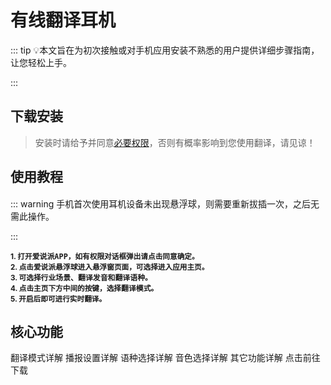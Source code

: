 # 有线翻译耳机

::: tip 💡本文旨在为初次接触或对手机应用安装不熟悉的用户提供详细步骤指南，让您轻松上手。

<!-- ❗️<font style="color: red">存在部分手机芯片或系统不支持，请联系客服咨询后进行购置</font> -->

:::

<!--
## 前提使用条件

<small><font style="color: red">存在部分手机芯片或系统不支持，请联系客服咨询后进行购置</font></small>

- <strong>macOS : <small>仅支持M芯片</small></strong>
- <strong>android : <small>Android 12+ </small></strong>
- <strong>windows : <small>支持windows 10/11系统</small></strong> -->

## 下载安装

> 安装时请给予并同意<a href="/help/competence">必要权限</a>，否则有概率影响到您使用翻译，请见谅！

<!-- 按钮 -->

<!-- <CustomUI type="button" url="/guide/install">点击前往下载</CustomUI> -->

<!-- Tabs -->
<CustomUI type="tabs" :tabLabels="['android', 'windows', 'macOS']">
  <template #tab-1>
    <strong><small>1.点击<a href="/guide/install"><big><code>前往下载应用</code></big></a>安装包进行安装<br >2.手机自带应用商店可搜索<code><big>爱说派</big></code>进行下载<br>3.可扫包装盒背后二维码进行下载安装包并安装</small></strong>
  </template>
  <template #tab-2>
    <strong><small>点击<big><code>前往下载应用</code></big>安装包进行安装（<a href="">如何安装windows驱动</a>）</small></strong>
  </template>
  <template #tab-3>
    <strong><small>1.点击<big><code>前往下载应用</code></big>进行安装<br>2.macOS的App Store中搜索<big><code>爱说派</code></big>进行下载</small></strong>
  </template>
</CustomUI>

## 使用教程

::: warning 手机首次使用耳机设备未出现<big><code>悬浮球</code></big>，则需要重新拔插一次，之后无需此操作。

:::

<strong>
<small>1. 打开<big><code>爱说派APP</code></big>，如有权限对话框弹出请点击同意确定。<br></small>
<small>2. 点击爱说派<big><code>悬浮球</code></big>进入悬浮窗页面，可选择进入应用主页。<br></small>
<small>3. 可选择<big><code>行业场景、翻译发音和翻译语种</code></big>。<br></small>
<small>4. 点击主页下方中间的按键，选择<big><code>翻译模式</code></big>。<br></small>
<small>5. 开启后即可进行实时翻译。<br></small>
</strong>

## 核心功能

<CustomUI type="button" url="/guide/modes">翻译模式详解</CustomUI>
<CustomUI type="button" url="/guide/settings">播报设置详解</CustomUI>
<CustomUI type="button" url="/guide/language">语种选择详解</CustomUI>
<CustomUI type="button" url="/guide/tones">音色选择详解</CustomUI>
<CustomUI type="button" url="/guide/other">其它功能详解</CustomUI>
<CustomUI type="button" url="/guide/install">点击前往下载</CustomUI>
